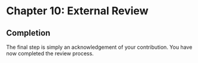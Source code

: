 # Chapter 10: External Review
## Completion

The final step is simply an acknowledgement of your contribution. You have now completed the review process.
